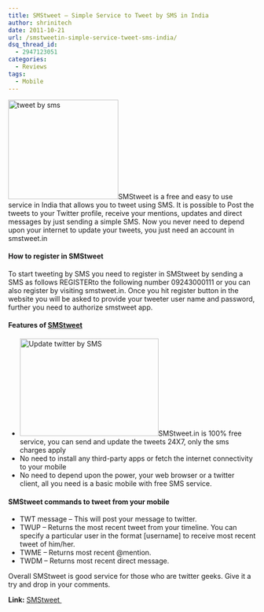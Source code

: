 ```yaml
---
title: SMStweet – Simple Service to Tweet by SMS in India
author: shrinitech
date: 2011-10-21
url: /smstweetin-simple-service-tweet-sms-india/
dsq_thread_id:
  - 2947123051
categories:
  - Reviews
tags:
  - Mobile
---
```

<a href="http://devilsworkshop.org/smstweetin-simple-service-tweet-sms-india/smstweet/" rel="attachment wp-att-46817"><img class="size-full wp-image-46817 alignright" title="smstweet" src="http://cdn.devilsworkshop.org/files/2011/10/smstweet.png" alt="tweet by sms" width="224" height="202" /></a>SMStweet is a free and easy to use service in India that allows you to tweet using SMS. It is possible to Post the tweets to your Twitter profile, receive your mentions, updates and direct messages by just sending a simple SMS. Now you never need to depend upon your internet to update your tweets, you just need an account in smstweet.in

#### How to register in SMStweet

To start tweeting by SMS you need to register in SMStweet by sending a SMS as follows REGISTERto the following number 09243000111 or you can also register by visiting smstweet.in. Once you hit register button in the website you will be asked to provide your tweeter user name and password, further you need to authorize smstweet app.

#### Features of <a href="http://www.smstweet.in/" onclick="_gaq.push(['_trackEvent', 'outbound-article', 'http://www.smstweet.in/', 'SMStweet']);" >SMStweet</a>

  * <a href="http://devilsworkshop.org/smstweetin-simple-service-tweet-sms-india/smstweet1/" rel="attachment wp-att-46818"><img class="alignright size-full wp-image-46818" title="smstweet1" src="http://cdn.devilsworkshop.org/files/2011/10/smstweet1.png" alt="Update twitter by SMS" width="282" height="198" /></a>SMStweet.in is 100% free service, you can send and update the tweets 24X7, only the sms charges apply
  * No need to install any third-party apps or fetch the internet connectivity to your mobile
  * No need to depend upon the power, your web browser or a twitter client, all you need is a basic mobile with free SMS service.

#### SMStweet commands to tweet from your mobile

  * TWT message – This will post your message to twitter.
  * TWUP – Returns the most recent tweet from your timeline. You can specify a particular user in the format [username] to receive most recent tweet of him/her.
  * TWME – Returns most recent @mention.
  * TWDM – Returns most recent direct message.

Overall SMStweet is good service for those who are twitter geeks. Give it a try and drop in your comments.

**Link:** <a href="http://www.smstweet.in" onclick="_gaq.push(['_trackEvent', 'outbound-article', 'http://www.smstweet.in', 'SMStweet ']);" target="_blank">SMStweet </a>

